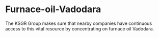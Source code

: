 # Furnace-oil-Vadodara
The KSGR Group makes sure that nearby companies have continuous access to this vital resource by concentrating on furnace oil Vadodara.
